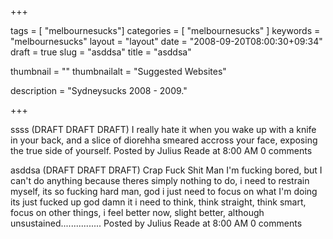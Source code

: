 
+++

tags = [ "melbournesucks"]
categories = [ "melbournesucks" ]
keywords = "melbournesucks"
layout = "layout"
date = "2008-09-20T08:00:30+09:34"
draft = true
slug = "asddsa"
title = "asddsa"

thumbnail = ""
thumbnailalt = "Suggested Websites"

description = "Sydneysucks 2008 - 2009."

+++

ssss (DRAFT DRAFT DRAFT) 
I really hate it when you wake up with a knife in your back, and a slice of diorehha smeared accross your face, exposing the true side of yourself. 
Posted by Julius Reade at 8:00 AM 0 comments 

asddsa (DRAFT DRAFT DRAFT) 
Crap Fuck Shit Man I'm fucking bored, but I can't do anything because theres simply nothing to do, i need to restrain myself, its so fucking hard man, god i just need to focus on what I'm doing its just fucked up god damn it i need to think, think straight, think smart, focus on other things, i feel better now, slight better, although unsustained................ 
Posted by Julius Reade at 8:00 AM 0 comments 